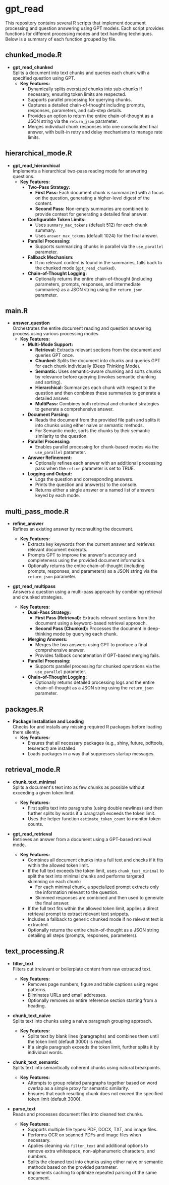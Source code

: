# gpt_read
This repository contains several R scripts that implement document processing and question answering using GPT models. Each script provides functions for different processing modes and text handling techniques. Below is a summary of each function grouped by file.

## chunked_mode.R

- **gpt_read_chunked**  
  Splits a document into text chunks and queries each chunk with a specified question using GPT.  
  - **Key Features:**  
    - Dynamically splits oversized chunks into sub-chunks if necessary, ensuring token limits are respected.
    - Supports parallel processing for querying chunks.
    - Captures a detailed chain-of-thought including prompts, responses, parameters, and sub-step details.
    - Provides an option to return the entire chain-of-thought as a JSON string via the `return_json` parameter.
    - Merges individual chunk responses into one consolidated final answer, with built-in retry and delay mechanisms to manage rate limits.

## hierarchical_mode.R

- **gpt_read_hierarchical**  
  Implements a hierarchical two-pass reading mode for answering questions.  
  - **Key Features:**  
    - **Two-Pass Strategy:**  
      - **First Pass:** Each document chunk is summarized with a focus on the question, generating a higher-level digest of the content.
      - **Second Pass:** Non-empty summaries are combined to provide context for generating a detailed final answer.
    - **Configurable Token Limits:**  
      - Uses `summary_max_tokens` (default 512) for each chunk summary.
      - Uses `answer_max_tokens` (default 1024) for the final answer.
    - **Parallel Processing:**  
      - Supports summarizing chunks in parallel via the `use_parallel` parameter.
    - **Fallback Mechanism:**  
      - If no relevant content is found in the summaries, falls back to the chunked mode (`gpt_read_chunked`).
    - **Chain-of-Thought Logging:**  
      - Optionally returns the entire chain-of-thought (including parameters, prompts, responses, and intermediate summaries) as a JSON string using the `return_json` parameter.

## main.R

- **answer_question**  
  Orchestrates the entire document reading and question answering process using various processing modes.
  - **Key Features:**
    - **Multi-Mode Support:**  
      - **Retrieval:** Extracts relevant sections from the document and queries GPT once.
      - **Chunked:** Splits the document into chunks and queries GPT for each chunk individually (Deep Thinking Mode).
      - **Semantic:** Uses semantic-aware chunking and sorts chunks by relevance before querying (invokes semantic chunking and sorting).
      - **Hierarchical:** Summarizes each chunk with respect to the question and then combines these summaries to generate a detailed answer.
      - **MultiPass:** Combines both retrieval and chunked strategies to generate a comprehensive answer.
    - **Document Parsing:**  
      - Reads the document from the provided file path and splits it into chunks using either naive or semantic methods.
      - For Semantic mode, sorts the chunks by their semantic similarity to the question.
    - **Parallel Processing:**  
      - Enables parallel processing for chunk-based modes via the `use_parallel` parameter.
    - **Answer Refinement:**  
      - Optionally refines each answer with an additional processing pass when the `refine` parameter is set to TRUE.
    - **Logging and Output:**  
      - Logs the question and corresponding answers.
      - Prints the question and answer(s) to the console.
      - Returns either a single answer or a named list of answers keyed by each mode.

## multi_pass_mode.R

- **refine_answer**  
  Refines an existing answer by reconsulting the document.  
  - **Key Features:**  
    - Extracts key keywords from the current answer and retrieves relevant document excerpts.
    - Prompts GPT to improve the answer's accuracy and completeness using the provided document information.
    - Optionally returns the entire chain-of-thought (including prompts, responses, and parameters) as a JSON string via the `return_json` parameter.

- **gpt_read_multipass**  
  Answers a question using a multi-pass approach by combining retrieval and chunked strategies.  
  - **Key Features:**  
    - **Dual-Pass Strategy:**  
      - **First Pass (Retrieval):** Extracts relevant sections from the document using a keyword-based retrieval approach.
      - **Second Pass (Chunked):** Processes the document in deep-thinking mode by querying each chunk.
    - **Merging Answers:**  
      - Merges the two answers using GPT to produce a final comprehensive answer.
      - Provides fallback concatenation if GPT-based merging fails.
    - **Parallel Processing:**  
      - Supports parallel processing for chunked operations via the `use_parallel` parameter.
    - **Chain-of-Thought Logging:**  
      - Optionally returns detailed processing logs and the entire chain-of-thought as a JSON string using the `return_json` parameter.

## packages.R

- **Package Installation and Loading**  
  Checks for and installs any missing required R packages before loading them silently.  
  - **Key Features:**  
    - Ensures that all necessary packages (e.g., shiny, future, pdftools, tesseract) are installed.
    - Loads packages in a way that suppresses startup messages.

## retrieval_mode.R

- **chunk_text_minimal**  
  Splits a document's text into as few chunks as possible without exceeding a given token limit.  
  - **Key Features:**  
    - First splits text into paragraphs (using double newlines) and then further splits by words if a paragraph exceeds the token limit.
    - Uses the helper function `estimate_token_count` to monitor token counts.
  
- **gpt_read_retrieval**  
  Retrieves an answer from a document using a GPT-based retrieval mode.  
  - **Key Features:**  
    - Combines all document chunks into a full text and checks if it fits within the allowed token limit.
    - If the full text exceeds the token limit, uses `chunk_text_minimal` to split the text into minimal chunks and performs targeted skimming on each chunk:
      - For each minimal chunk, a specialized prompt extracts only the information relevant to the question.
      - Skimmed responses are combined and then used to generate the final answer.
    - If the full text fits within the allowed token limit, applies a direct retrieval prompt to extract relevant text snippets.
    - Includes a fallback to generic chunked mode if no relevant text is extracted.
    - Optionally returns the entire chain-of-thought as a JSON string detailing all steps (prompts, responses, parameters).

## text_processing.R

- **filter_text**  
  Filters out irrelevant or boilerplate content from raw extracted text.  
  - **Key Features:**  
    - Removes page numbers, figure and table captions using regex patterns.
    - Eliminates URLs and email addresses.
    - Optionally removes an entire reference section starting from a heading.

- **chunk_text_naive**  
  Splits text into chunks using a naive paragraph grouping approach.  
  - **Key Features:**  
    - Splits text by blank lines (paragraphs) and combines them until the token limit (default 3000) is reached.
    - If a single paragraph exceeds the token limit, further splits it by individual words.

- **chunk_text_semantic**  
  Splits text into semantically coherent chunks using natural breakpoints.  
  - **Key Features:**  
    - Attempts to group related paragraphs together based on word overlap as a simple proxy for semantic similarity.
    - Ensures that each resulting chunk does not exceed the specified token limit (default 3000).

- **parse_text**  
  Reads and processes document files into cleaned text chunks.  
  - **Key Features:**  
    - Supports multiple file types: PDF, DOCX, TXT, and image files.
    - Performs OCR on scanned PDFs and image files when necessary.
    - Applies cleaning via `filter_text` and additional options to remove extra whitespace, non-alphanumeric characters, and numbers.
    - Splits the cleaned text into chunks using either naive or semantic methods based on the provided parameter.
    - Implements caching to optimize repeated parsing of the same document.
